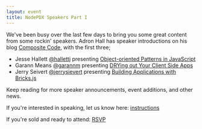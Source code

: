 ```yaml
---
layout: event
title: NodePDX Speakers Part I
---
```

We've been busy over the last few days to bring you some great content from some rockin' speakers. Adron Hall has speaker introductions on his blog [Composite Code](http://compositecode.com), with the first three;

- Jesse Hallett [@hallettj](https://twitter.com/#!/hallettj) presenting [Object-oriented Patterns in JavaScript](http://wp.me/pXk7p-1gg)
- Garann Means [@garannm](https://twitter.com/#!/garannm) presenting [DRYing out Your Client Side Apps](http://wp.me/pXk7p-1g2)
- Jerry Seivert [@jerrysievert](https://twitter.com/#!/jerrysievert) presenting [Building Applications with Bricks.js](http://wp.me/pXk7p-1gJ)

Keep reading for more speaker announcements, event additions, and other news.

If you're interested in speaking, let us know here: [instructions](https://github.com/nodepdx/nodepdx.github.com/blob/gh-pages/proposals/README.md)

If you're sold and ready to attend: [RSVP](http://lanyrd.com/2012/nodepdx/)
